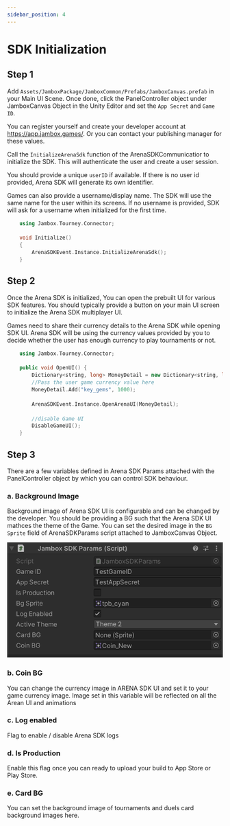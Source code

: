 ```yaml
---
sidebar_position: 4
---
```


# SDK Initialization

## Step 1 
Add `Assets/JamboxPackage/JamboxCommon/Prefabs/JamboxCanvas.prefab` in your Main UI Scene. Once done, click the PanelController object under JamboxCanvas Object in the Unity Editor and set the `App Secret` and `Game ID`.

You can register yourself and create your developer account at https://app.jambox.games/. Or you can contact your publishing manager for these values.

Call the `InitializeArenaSdk` function of the ArenaSDKCommunicatior to initialize the SDK. This will authenticate the user and create a user session. 

You should provide a unique `userID` if available. If there is no user id provided, Arena SDK will generate its own identifier.

Games can also provide a username/display name. The SDK will use the same name for the user within its screens. If no username is provided, SDK will ask for a username when initialized for the first time.

```cpp
    using Jambox.Tourney.Connector;

    void Initialize()
    {
        ArenaSDKEvent.Instance.InitializeArenaSdk();
    }
```

## Step 2
Once the Arena SDK is initialized, You can open the prebuilt UI for various SDK features. You should typically provide a button on your main UI screen to initialize the Arena SDK multiplayer UI.

Games need to share their currency details to the Arena SDK while opening SDK UI. Arena SDK will be using the currency values provided by you to decide whether the user has enough currency to play tournaments or not.

```cpp
    using Jambox.Tourney.Connector;

    public void OpenUI() {
        Dictionary<string, long> MoneyDetail = new Dictionary<string, long>();
        //Pass the user game currency value here
        MoneyDetail.Add("key_gems", 1000);

        ArenaSDKEvent.Instance.OpenArenaUI(MoneyDetail);

        //disable Game UI
        DisableGameUI();
    }
```

## Step 3
There are a few variables defined in Arena SDK Params attached with the PanelController object by which you can control SDK behaviour.

### a. Background Image
Background image of Arena SDK UI is configurable and can be changed by the developer. You should be providing a BG such that the Arena SDK UI mathces the theme of the Game. You can set the desired image in the `BG Sprite` field of ArenaSDKParams script attached to JamboxCanvas Object.

![image](../../static/img/BaseImageChange.png)

### b. Coin BG
You can change the currency image in ARENA SDK UI and set it to your game currency image. Image set in this variable will be reflected on all the Arean UI and animations

### c. Log enabled
Flag to enable / disable Arena SDK logs

### d. Is Production
Enable this flag once you can ready to upload your build to App Store or Play Store.

### e. Card BG
You can set the background image of tournaments and duels card background images here.
